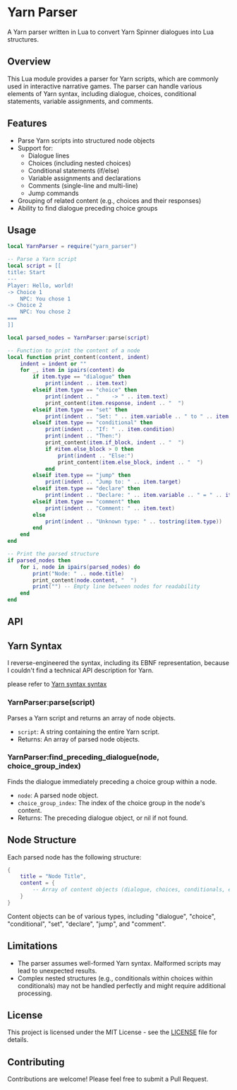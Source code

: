 # Yarn Parser
A Yarn parser written in Lua to convert Yarn Spinner dialogues into Lua structures.

## Overview

This Lua module provides a parser for Yarn scripts, which are commonly used in interactive narrative games. The parser can handle various elements of Yarn syntax, including dialogue, choices, conditional statements, variable assignments, and comments.

## Features

- Parse Yarn scripts into structured node objects
- Support for:
  - Dialogue lines
  - Choices (including nested choices)
  - Conditional statements (if/else)
  - Variable assignments and declarations
  - Comments (single-line and multi-line)
  - Jump commands
- Grouping of related content (e.g., choices and their responses)
- Ability to find dialogue preceding choice groups

## Usage

```lua
local YarnParser = require("yarn_parser")

-- Parse a Yarn script
local script = [[
title: Start
---
Player: Hello, world!
-> Choice 1
    NPC: You chose 1
-> Choice 2
    NPC: You chose 2
===
]]

local parsed_nodes = YarnParser:parse(script)

-- Function to print the content of a node
local function print_content(content, indent)
    indent = indent or ""
    for _, item in ipairs(content) do
        if item.type == "dialogue" then
            print(indent .. item.text)
        elseif item.type == "choice" then
            print(indent .. "    -> " .. item.text)
            print_content(item.response, indent .. "  ")
        elseif item.type == "set" then
            print(indent .. "Set: " .. item.variable .. " to " .. item.value)
        elseif item.type == "conditional" then
            print(indent .. "If: " .. item.condition)
            print(indent .. "Then:")
            print_content(item.if_block, indent .. "  ")
            if #item.else_block > 0 then
                print(indent .. "Else:")
                print_content(item.else_block, indent .. "  ")
            end
        elseif item.type == "jump" then
            print(indent .. "Jump to: " .. item.target)
        elseif item.type == "declare" then
            print(indent .. "Declare: " .. item.variable .. " = " .. item.value)
        elseif item.type == "comment" then
            print(indent .. "Comment: " .. item.text)
        else
            print(indent .. "Unknown type: " .. tostring(item.type))
        end
    end
end

-- Print the parsed structure
if parsed_nodes then
    for i, node in ipairs(parsed_nodes) do
        print("Node: " .. node.title)
        print_content(node.content, "  ")
        print("") -- Empty line between nodes for readability
    end
end
```

## API

## Yarn Syntax

I reverse-engineered the syntax, including its EBNF representation, because I couldn't find a technical API description for Yarn.

please refer to [Yarn syntax syntax](yarn_syntax.md)

### YarnParser:parse(script)

Parses a Yarn script and returns an array of node objects.

- `script`: A string containing the entire Yarn script.
- Returns: An array of parsed node objects.

### YarnParser:find_preceding_dialogue(node, choice_group_index)

Finds the dialogue immediately preceding a choice group within a node.

- `node`: A parsed node object.
- `choice_group_index`: The index of the choice group in the node's content.
- Returns: The preceding dialogue object, or nil if not found.

## Node Structure

Each parsed node has the following structure:

```lua
{
    title = "Node Title",
    content = {
        -- Array of content objects (dialogue, choices, conditionals, etc.)
    }
}
```

Content objects can be of various types, including "dialogue", "choice", "conditional", "set", "declare", "jump", and "comment".

## Limitations

- The parser assumes well-formed Yarn syntax. Malformed scripts may lead to unexpected results.
- Complex nested structures (e.g., conditionals within choices within conditionals) may not be handled perfectly and might require additional processing.

## License

This project is licensed under the MIT License - see the [LICENSE](LICENSE) file for details.

## Contributing

Contributions are welcome! Please feel free to submit a Pull Request.
